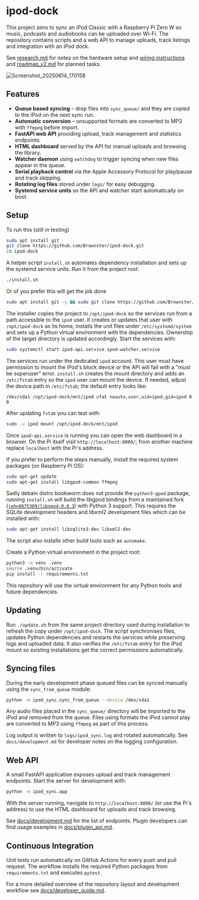 # ipod-dock

This project aims to sync an iPod Classic with a Raspberry Pi Zero W so music, podcasts and audiobooks can be uploaded over Wi-Fi.  The repository contains scripts and a web API to manage uploads, track listings and integration with an iPod dock.

See [research.md](research.md) for notes on the hardware setup and [wiring instructions](docs/wiring.md) and [roadmap_v2.md](roadmap_v2.md) for planned tasks.

![Screenshot_20250614_170158](https://github.com/user-attachments/assets/f6405a25-d809-4ad6-ba63-4b399a248f20)

## Features

- **Queue based syncing** – drop files into `sync_queue/` and they are copied to
  the iPod on the next sync run.
- **Automatic conversion** – unsupported formats are converted to MP3 with
  `ffmpeg` before import.
- **FastAPI web API** providing upload, track management and statistics
  endpoints.
- **HTML dashboard** served by the API for manual uploads and browsing the
  library.
- **Watcher daemon** using `watchdog` to trigger syncing when new files appear in
  the queue.
- **Serial playback control** via the Apple Accessory Protocol for play/pause and
  track skipping.
- **Rotating log files** stored under `logs/` for easy debugging.
- **Systemd service units** so the API and watcher start automatically on boot.

## Setup

To run this (still in testing)
```bash
sudo apt install git
git clone https://github.com/Brownster/ipod-dock.git
cd ipod-dock
```

A helper script `install.sh` automates dependency installation and sets up the
systemd service units. Run it from the project root:

```bash
./install.sh
```

Or of you prefer this will get the job done

```bash
sudo apt install git -y && sudo git clone https://github.com/Brownster/ipod-dock.git && cd ipod-dock && sudo ./install.sh
```


The installer copies the project to `/opt/ipod-dock` so the services run from a
path accessible to the `ipod` user. It creates or updates that user with
`/opt/ipod-dock` as its home, installs the unit files under `/etc/systemd/system`
and sets up a Python virtual environment with the dependencies. Ownership of the
target directory is updated accordingly. Start the services with:


```bash
sudo systemctl start ipod-api.service ipod-watcher.service
```

The services run under the dedicated `ipod` account. This user must have
permission to mount the iPod's block device or the API will fail with a
"must be superuser" error. `install.sh` creates the mount directory and adds an
`/etc/fstab` entry so the `ipod` user can mount the device. If needed, adjust
the device path in `/etc/fstab`; the default entry looks like:

```
/dev/sda1 /opt/ipod-dock/mnt/ipod vfat noauto,user,uid=ipod,gid=ipod 0 0
```

After updating `fstab` you can test with:

```bash
sudo -u ipod mount /opt/ipod-dock/mnt/ipod
```

Once `ipod-api.service` is running you can open the web dashboard in a browser.
On the Pi itself visit `http://localhost:8000/`; from another machine replace
`localhost` with the Pi's address.

If you prefer to perform the steps manually, install the required system
packages (on Raspberry Pi OS):

```bash
sudo apt-get update
sudo apt-get install libgpod-common ffmpeg
```

Sadly debain distro bookworm does not provide the `python3-gpod` package, running
`install.sh` will build the libgpod bindings from a maintained fork
([`john8675309/libgpod-0.8.3`](https://github.com/john8675309/libgpod-0.8.3))
with Python 3 support. This requires the SQLite development headers and libxml2
development files which can be installed with:

```bash
sudo apt-get install libsqlite3-dev libxml2-dev
```

The script also installs other build tools such as `automake`.

Create a Python virtual environment in the project root:

```bash
python3 -m venv .venv
source .venv/bin/activate
pip install -r requirements.txt
```

This repository will use the virtual environment for any Python tools and future dependencies.

## Updating

Run `./update.sh` from the same project directory used during installation to refresh the copy under `/opt/ipod-dock`.
The script synchronises files, updates Python dependencies and restarts the services while preserving logs and uploaded data. It also verifies the
`/etc/fstab` entry for the iPod mount so existing installations get the correct permissions automatically.


## Syncing files

During the early development phase queued files can be synced manually using the
`sync_from_queue` module:

```bash
python -m ipod_sync.sync_from_queue --device /dev/sda1
```

Any audio files placed in the `sync_queue/` directory will be imported to the
iPod and removed from the queue. Files using formats the iPod cannot play are
converted to MP3 using `ffmpeg` as part of this process.

Log output is written to `logs/ipod_sync.log` and rotated automatically. See
`docs/development.md` for developer notes on the logging configuration.


## Web API

A small FastAPI application exposes upload and track management endpoints. Start
the server for development with:

```bash
python -m ipod_sync.app
```

With the server running, navigate to `http://localhost:8000/` (or use the Pi's
address) to use the HTML dashboard for uploads and track browsing.

See [docs/development.md](docs/development.md) for the list of endpoints.
Plugin developers can find usage examples in
[docs/plugin_api.md](docs/plugin_api.md).

## Continuous Integration

Unit tests run automatically on GitHub Actions for every push and pull request. The workflow installs the required Python packages from `requirements.txt` and executes `pytest`.

For a more detailed overview of the repository layout and development workflow
see [docs/developer_guide.md](docs/developer_guide.md).

